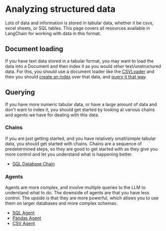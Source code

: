 Analyzing structured data
=========================

Lots of data and information is stored in tabular data, whether it be csvs, excel sheets, or SQL tables. This page covers all resources available in LangChain for working with data in this format.

Document loading[](#document-loading "Direct link to Document loading")
------------------------------------------------------------------------

If you have text data stored in a tabular format, you may want to load the data into a Document and then index it as you would other text/unstructured data. For this, you should use a document loader like the [CSVLoader](/docs/modules/data_connection/document_loaders/how_to/csv.html) and then you should [create an index](/docs/modules/data_connection) over that data, and [query it that way](/docs/modules/chains/popular/vector_db_qa.html).

Querying[](#querying "Direct link to Querying")
------------------------------------------------

If you have more numeric tabular data, or have a large amount of data and don't want to index it, you should get started by looking at various chains and agents we have for dealing with this data.

### Chains[](#chains "Direct link to Chains")

If you are just getting started, and you have relatively small/simple tabular data, you should get started with chains. Chains are a sequence of predetermined steps, so they are good to get started with as they give you more control and let you understand what is happening better.

*   [SQL Database Chain](/docs/modules/chains/popular/sqlite.html)

### Agents[](#agents "Direct link to Agents")

Agents are more complex, and involve multiple queries to the LLM to understand what to do. The downside of agents are that you have less control. The upside is that they are more powerful, which allows you to use them on larger databases and more complex schemas.

*   [SQL Agent](/docs/modules/agents/toolkits/sql_database.html)
*   [Pandas Agent](/docs/modules/agents/toolkits/pandas.html)
*   [CSV Agent](/docs/modules/agents/toolkits/csv.html)
